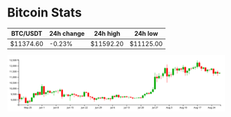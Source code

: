 # Bitcoin Stats

BTC/USDT|24h change|24h high|24h low|
|---|---|---|---|
|$11374.60|-0.23%|$11592.20|$11125.00|

<img src="./chart.svg">

